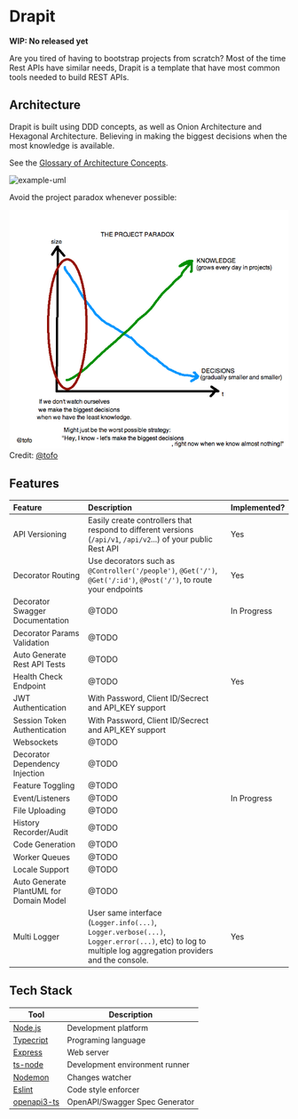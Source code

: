
# Drapit

**WIP: No released yet**

Are you tired of having to bootstrap projects from scratch? Most of the time Rest APIs have similar needs, Drapit is a template that have most common tools needed to build REST APIs.

## Architecture

Drapit is built using DDD concepts, as well as Onion Architecture and Hexagonal Architecture. Believing in making the biggest decisions when the most knowledge is available.

See the [Glossary of Architecture Concepts](./docs/ARCHITECTURE_CONCEPT_GLOSSARY.md).

![example-uml](http://www.plantuml.com/plantuml/proxy?cache=no&src=https://raw.githubusercontent.com/drapit/drapit/main/docs/diagrams/components.puml)

Avoid the project paradox whenever possible:

![project-paradox](./docs/images/project-paradox.png)
Credit: [@tofo](https://twitter.com/tofo/status/512666251055742977)


## Features

| Feature | Description | Implemented? |
|:--|:--|:--|
| API Versioning | Easily create controllers that respond to different versions (`/api/v1`, `/api/v2`...) of your public Rest API | Yes |
| Decorator Routing | Use decorators such as `@Controller('/people')`, `@Get('/')`, `@Get('/:id')`, `@Post('/')`, to route your endpoints | Yes |
| Decorator Swagger Documentation | @TODO | In Progress |
| Decorator Params Validation | @TODO | |
| Auto Generate Rest API Tests | @TODO | |
| Health Check Endpoint | @TODO | Yes |
| JWT Authentication | With Password, Client ID/Secrect and API_KEY support |  |
| Session Token Authentication | With Password, Client ID/Secrect and API_KEY support | |
| Websockets | @TODO | |
| Decorator Dependency Injection | @TODO | |
| Feature Toggling | @TODO | |
| Event/Listeners | @TODO | In Progress |
| File Uploading | @TODO | |
| History Recorder/Audit | @TODO | |
| Code Generation | @TODO | |
| Worker Queues | @TODO | |
| Locale Support | @TODO | |
| Auto Generate PlantUML for Domain Model | @TODO | |
| Multi Logger | User same interface (`Logger.info(...)`, `Logger.verbose(...)`, `Logger.error(...)`, etc) to log to multiple log aggregation providers and the console. | Yes |
 
## Tech Stack

| Tool | Description |
|--|--|
| [Node.js](https://nodejs.org/) | Development platform |
| [Typecript](https://www.typescriptlang.org/) | Programing language |
| [Express](https://expressjs.com/) | Web server |
| [ts-node](https://typestrong.org/ts-node/) | Development environment runner |
| [Nodemon](https://nodemon.io/) | Changes watcher |
| [Eslint](https://eslint.org/) | Code style enforcer |https://github.com/metadevpro/openapi3-ts
| [openapi3-ts](https://github.com/metadevpro/openapi3-ts) | OpenAPI/Swagger Spec Generator |
